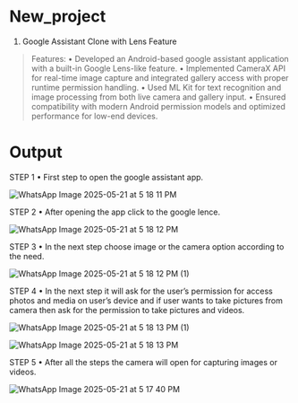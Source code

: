 # New_project
1.	Google Assistant Clone with Lens Feature
> Features:
•	Developed an Android-based google assistant application with a built-in Google Lens-like feature.
•	Implemented CameraX API for real-time image capture and integrated gallery access with proper runtime permission handling.
•	Used ML Kit for text recognition and image processing from both live camera and gallery input.
•	Ensured compatibility with modern Android permission models and optimized performance for low-end devices.


# Output
STEP 1
• First step to open the google assistant app.

![WhatsApp Image 2025-05-21 at 5 18 11 PM](https://github.com/user-attachments/assets/d610ff1e-3465-400a-9fd8-f1c164079ee6)

STEP 2
• After opening the app click to the google lence.

![WhatsApp Image 2025-05-21 at 5 18 12 PM](https://github.com/user-attachments/assets/47c12772-9c12-48f4-bc0b-f9ac2198f371)

STEP 3
• In the next step choose image or the camera option according to the need.

![WhatsApp Image 2025-05-21 at 5 18 12 PM (1)](https://github.com/user-attachments/assets/69fb78a0-5d11-4db9-b4b5-67f0e9c88885)

STEP 4
• In the next step it will ask for the user’s permission for access photos and
media on user’s device and if user wants to take pictures from camera then ask
for the permission to take pictures and videos.

![WhatsApp Image 2025-05-21 at 5 18 13 PM (1)](https://github.com/user-attachments/assets/7aa1ff1a-9da2-45ed-9725-939d4f61f73b)

![WhatsApp Image 2025-05-21 at 5 18 13 PM](https://github.com/user-attachments/assets/d02b9cf3-b8ca-48f0-8f59-06510c8adba5)

STEP 5
• After all the steps the camera will open for capturing images or videos.

![WhatsApp Image 2025-05-21 at 5 17 40 PM](https://github.com/user-attachments/assets/3e5b7e37-0e7a-4faa-9539-9ecb5a761153)

